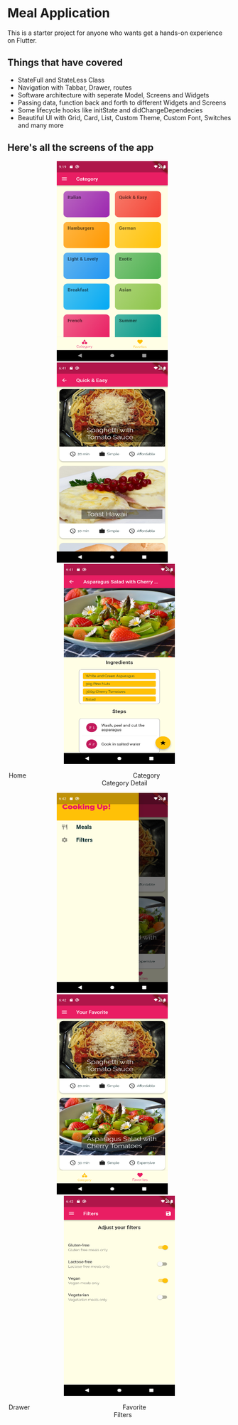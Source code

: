 # Meal Application

This is a starter project for anyone who wants get a hands-on experience on Flutter.

## Things that have covered

- StateFull and StateLess Class
- Navigation with Tabbar, Drawer, routes
- Software architecture with seperate Model, Screens and Widgets
- Passing data, function back and forth to different Widgets and Screens
- Some lifecycle hooks like initState and didChangeDependecies
- Beautiful UI with Grid, Card, List, Custom Theme, Custom Font, Switches and many more

## Here's all the screens of the app

<p align="center">
  <img src="assets/images/home.png" alt="Home" width="250" height="450"/>
  &nbsp; &nbsp; &nbsp; &nbsp;
  <img src="assets/images/category_screen.png" alt="Category Screen" width="250" height="450"/>
  &nbsp; &nbsp; &nbsp; &nbsp;
  <img src="assets/images/category_details_screen.png" alt="Category Details Screen" width="250" height="450"/>
</p>
<p align="center">
  Home
  &nbsp; &nbsp; &nbsp; &nbsp; &nbsp; &nbsp; &nbsp; &nbsp; &nbsp; &nbsp; &nbsp; &nbsp; &nbsp; &nbsp; &nbsp; &nbsp; &nbsp; &nbsp; &nbsp; &nbsp; &nbsp; &nbsp; &nbsp; &nbsp; &nbsp; &nbsp; &nbsp; &nbsp; &nbsp; &nbsp;
  Category
  &nbsp; &nbsp; &nbsp; &nbsp; &nbsp; &nbsp; &nbsp; &nbsp; &nbsp; &nbsp; &nbsp; &nbsp; &nbsp; &nbsp; &nbsp; &nbsp; &nbsp; &nbsp; &nbsp; &nbsp; &nbsp; &nbsp; &nbsp;
  Category Detail
</p>

<p align="center">
  <img src="assets/images/drawer.png" alt="Drawer" width="250" height="450"/>
  &nbsp; &nbsp; &nbsp; &nbsp;
  <img src="assets/images/favorites.png" alt="Favorites" width="250" height="450"/>
  &nbsp; &nbsp; &nbsp; &nbsp;
  <img src="assets/images/filters.png" alt="Filters" width="250" height="450"/>
</p>
<p align="center">
  Drawer
  &nbsp; &nbsp; &nbsp; &nbsp; &nbsp; &nbsp; &nbsp; &nbsp; &nbsp; &nbsp; &nbsp; &nbsp; &nbsp; &nbsp; &nbsp; &nbsp; &nbsp; &nbsp; &nbsp; &nbsp; &nbsp; &nbsp; &nbsp; &nbsp; &nbsp; &nbsp;
  Favorite
  &nbsp; &nbsp; &nbsp; &nbsp; &nbsp; &nbsp; &nbsp; &nbsp; &nbsp; &nbsp; &nbsp; &nbsp; &nbsp; &nbsp; &nbsp; &nbsp; &nbsp; &nbsp; &nbsp; &nbsp; &nbsp; &nbsp; &nbsp; &nbsp; &nbsp; &nbsp;
  Filters
</p>






